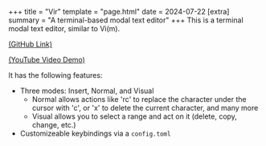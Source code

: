 +++
title = "Vir"
template = "page.html"
date = 2024-07-22
[extra]
summary = "A terminal-based modal text editor"
+++
This is a terminal modal text editor, similar to Vi(m).

[(GitHub Link)](https://github.com/DylanBulfin/vir)

[(YouTube Video Demo)](https://youtu.be/RQ8O1kJQ5WQ)

It has the following features:
* Three modes: Insert, Normal, and Visual
    * Normal allows actions like 'rc' to replace the character under the cursor with 'c',
    or 'x' to delete the current character, and many more
    * Visual allows you to select a range and act on it (delete, copy, change, etc.)
* Customizeable keybindings via a `config.toml`
